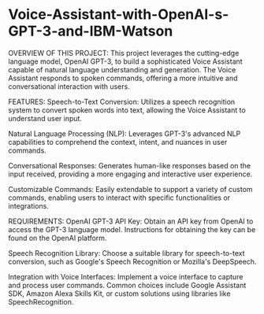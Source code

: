 # Voice-Assistant-with-OpenAI-s-GPT-3-and-IBM-Watson

OVERVIEW OF THIS PROJECT:
This project leverages the cutting-edge language model, OpenAI GPT-3, to build a sophisticated Voice Assistant capable of natural language understanding and generation. The Voice Assistant responds to spoken commands, offering a more intuitive and conversational interaction with users.

FEATURES:
Speech-to-Text Conversion: Utilizes a speech recognition system to convert spoken words into text, allowing the Voice Assistant to understand user input.

Natural Language Processing (NLP): Leverages GPT-3's advanced NLP capabilities to comprehend the context, intent, and nuances in user commands.

Conversational Responses: Generates human-like responses based on the input received, providing a more engaging and interactive user experience.

Customizable Commands: Easily extendable to support a variety of custom commands, enabling users to interact with specific functionalities or integrations.

REQUIREMENTS:
OpenAI GPT-3 API Key: Obtain an API key from OpenAI to access the GPT-3 language model. Instructions for obtaining the key can be found on the OpenAI platform.

Speech Recognition Library: Choose a suitable library for speech-to-text conversion, such as Google's Speech Recognition or Mozilla's DeepSpeech.

Integration with Voice Interfaces: Implement a voice interface to capture and process user commands. Common choices include Google Assistant SDK, Amazon Alexa Skills Kit, or custom solutions using libraries like SpeechRecognition.
